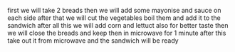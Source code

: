 first we will take 2 breads then we will add some mayonise and sauce on each side
after that we will cut the vegetables boil them and add it to the sandwich 
after all this we will add corn and lettuct also for better taste 
then we will close the breads and keep then in microwave for 1 minute 
after this take out it from microwave and the sandwich will be ready